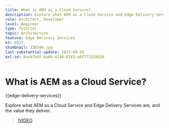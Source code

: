 ```yaml
---
title: What is AEM as a Cloud Service?
description: Explore what AEM as a Cloud Service and Edge Delivery Services are, and the value they deliver.
role: Architect, Developer
level: Beginner
type: Tutorial
topic: Architecture
feature: Edge Delivery Services
kt: 6923
thumbnail: 330546.jpg
last-substantial-update: 2023-09-26
exl-id: 8aa97bdf-6a0b-4140-8183-a8f77212992d
---
```

# What is AEM as a Cloud Service?

{{edge-delivery-services}}

Explore what AEM as a Cloud Service and Edge Delivery Services are, and the value they deliver.

>[!VIDEO](https://video.tv.adobe.com/v/330546?quality=12&learn=on)
